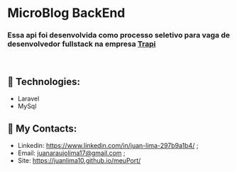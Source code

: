 # MicroBlog BackEnd

### Essa api foi desenvolvida como processo seletivo para vaga de desenvolvedor fullstack na empresa <a href="https://trapi.com.br">Trapi</a>

<br/>

## 🧪 Technologies:

+ Laravel
+ MySql

## 🧾 My Contacts:

* Linkedin: <a href="https://www.linkedin.com/in/juan-lima-297b9a1b4/">https://www.linkedin.com/in/juan-lima-297b9a1b4/</a> ;
* Email: <a href="malito:juanaraujolima17@gmail.com">juanaraujolima17@gmail.com</a> ;
* Site: <a href="https://juanlima10.github.io/meuPort/">https://juanlima10.github.io/meuPort/</a>